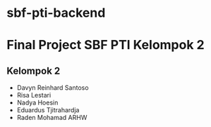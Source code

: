 # sbf-pti-backend
<h1>Final Project SBF PTI Kelompok 2</h1>

<h2>Kelompok 2</h2>

<ul>
  <li>Davyn Reinhard Santoso</li>
  <li>Risa Lestari</li>
  <li>Nadya Hoesin</li>
  <li>Eduardus Tjitrahardja</li>
  <li>Raden Mohamad ARHW</li>
</ul>
